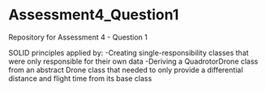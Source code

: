 # Assessment4_Question1
Repository for Assessment 4 - Question 1

SOLID principles applied by:
-Creating single-responsibility classes that were only responsible for their own data
-Deriving a QuadrotorDrone class from an abstract Drone class that needed to only provide a differential distance and flight time from its base class
